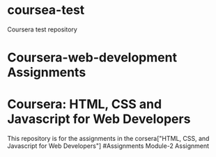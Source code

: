 # coursea-test
Coursera test repository
# Coursera-web-development Assignments
# Coursera: HTML, CSS and Javascript for Web Developers

This repository is for the assignments in the corsera["HTML, CSS, and Javascript for Web Developers"]
#Assignments
Module-2 Assignment
